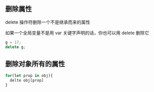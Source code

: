 
## 删除属性
delete 操作符删除一个不是继承而来的属性

如果一个全局变量不是用 var 关键字声明的话，你也可以用 delete 删除它

```js
g = 17;
delete g;
```

## 删除对象所有的属性
```js
for(let prop in obj){
  delte obj[prop]
}
```